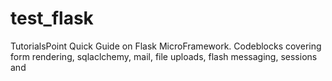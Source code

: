 # test_flask
TutorialsPoint Quick Guide on Flask MicroFramework. Codeblocks covering form rendering, sqlaclchemy, mail, file uploads, flash messaging, sessions and